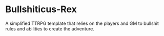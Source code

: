 # Bullshiticus-Rex
A simplified TTRPG template that relies on the players and GM to bullshit rules and abilities to create the adventure.
